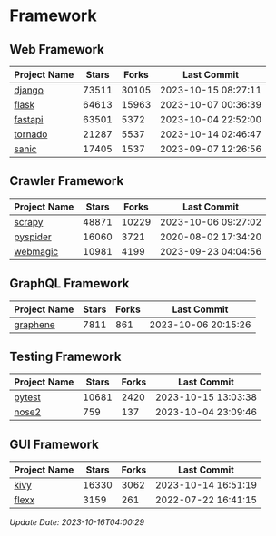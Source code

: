 # Framework

## Web Framework
| Project Name | Stars | Forks | Last Commit |
| ------------ | ----- | ----- | ----------- |
| [django](https://github.com/django/django) | 73511 | 30105 | 2023-10-15 08:27:11 |
| [flask](https://github.com/pallets/flask) | 64613 | 15963 | 2023-10-07 00:36:39 |
| [fastapi](https://github.com/tiangolo/fastapi) | 63501 | 5372 | 2023-10-04 22:52:00 |
| [tornado](https://github.com/tornadoweb/tornado) | 21287 | 5537 | 2023-10-14 02:46:47 |
| [sanic](https://github.com/sanic-org/sanic) | 17405 | 1537 | 2023-09-07 12:26:56 |

## Crawler Framework
| Project Name | Stars | Forks | Last Commit |
| ------------ | ----- | ----- | ----------- |
| [scrapy](https://github.com/scrapy/scrapy) | 48871 | 10229 | 2023-10-06 09:27:02 |
| [pyspider](https://github.com/binux/pyspider) | 16060 | 3721 | 2020-08-02 17:34:20 |
| [webmagic](https://github.com/code4craft/webmagic) | 10981 | 4199 | 2023-09-23 04:04:56 |

## GraphQL Framework
| Project Name | Stars | Forks | Last Commit |
| ------------ | ----- | ----- | ----------- |
| [graphene](https://github.com/graphql-python/graphene) | 7811 | 861 | 2023-10-06 20:15:26 |

## Testing Framework
| Project Name | Stars | Forks | Last Commit |
| ------------ | ----- | ----- | ----------- |
| [pytest](https://github.com/pytest-dev/pytest) | 10681 | 2420 | 2023-10-15 13:03:38 |
| [nose2](https://github.com/nose-devs/nose2) | 759 | 137 | 2023-10-04 23:09:46 |

## GUI Framework
| Project Name | Stars | Forks | Last Commit |
| ------------ | ----- | ----- | ----------- |
| [kivy](https://github.com/kivy/kivy) | 16330 | 3062 | 2023-10-14 16:51:19 |
| [flexx](https://github.com/flexxui/flexx) | 3159 | 261 | 2022-07-22 16:41:15 |

*Update Date: 2023-10-16T04:00:29*